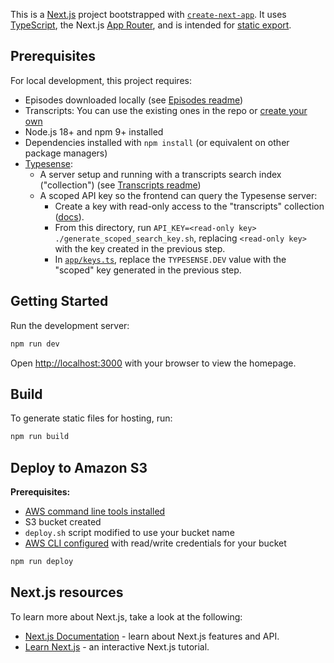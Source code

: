 This is a [Next.js](https://nextjs.org/) project bootstrapped with [`create-next-app`](https://github.com/vercel/next.js/tree/canary/packages/create-next-app). It uses [TypeScript](https://www.typescriptlang.org/), the Next.js [App Router](https://nextjs.org/docs/app), and is intended for [static export](https://nextjs.org/docs/app/building-your-application/deploying/static-exports).

## Prerequisites

For local development, this project requires:

- Episodes downloaded locally (see [Episodes readme](/episodes))
- Transcripts: You can use the existing ones in the repo or [create your own](/transcripts)
- Node.js 18+ and npm 9+ installed
- Dependencies installed with `npm install` (or equivalent on other package managers)
- [Typesense](https://typesense.org/):
  - A server setup and running with a transcripts search index ("collection") (see [Transcripts readme](/transcripts))
  - A scoped API key so the frontend can query the Typesense server:
    - Create a key with read-only access to the "transcripts" collection ([docs](https://typesense.org/docs/0.25.1/api/api-keys.html#create-an-api-key)).
    - From this directory, run `API_KEY=<read-only key> ./generate_scoped_search_key.sh`, replacing `<read-only key>` with the key created in the previous step.
    - In [`app/keys.ts`](/frontend/app/types.ts), replace the `TYPESENSE.DEV` value with the "scoped" key generated in the previous step.

## Getting Started

Run the development server:

```bash
npm run dev
```

Open [http://localhost:3000](http://localhost:3000) with your browser to view the homepage.

## Build

To generate static files for hosting, run:

```bash
npm run build
```

## Deploy to Amazon S3

**Prerequisites:** 

- [AWS command line tools installed](https://docs.aws.amazon.com/cli/latest/userguide/getting-started-install.html)
- S3 bucket created
- `deploy.sh` script modified to use your bucket name
- [AWS CLI configured](https://docs.aws.amazon.com/cli/latest/userguide/cli-chap-configure.html) with read/write credentials for your bucket

```bash
npm run deploy
```

## Next.js resources

To learn more about Next.js, take a look at the following:

- [Next.js Documentation](https://nextjs.org/docs) - learn about Next.js features and API.
- [Learn Next.js](https://nextjs.org/learn) - an interactive Next.js tutorial.